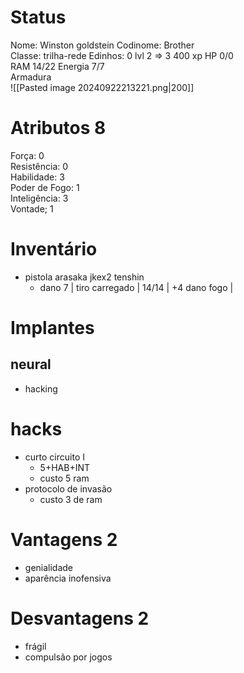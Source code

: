 # Status
Nome: Winston goldstein
Codinome: Brother  
Classe: trilha-rede
Edinhos: 0
lvl 2 => 3
400 xp
HP 0/0   
RAM 14/22
Energia 7/7   
Armadura    
![[Pasted image 20240922213221.png|200]]

# Atributos 8
Força: 0   
Resistência: 0  
Habilidade: 3  
Poder de Fogo: 1   
Inteligência: 3  
Vontade; 1   

# Inventário
- pistola arasaka jkex2 tenshin
	- dano 7 | tiro carregado | 14/14 | +4 dano fogo | 

# Implantes 
## neural
- hacking

# hacks
- curto circuito I
	- 5+HAB+INT
	- custo 5 ram
- protocolo de invasão
	- custo 3 de ram

# Vantagens 2 
- genialidade
- aparência inofensiva

# Desvantagens 2
- frágil
- compulsão por jogos
